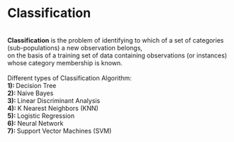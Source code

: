 <h1> Classification</h1><br>
<b>Classification</b> is the problem of identifying to which of a set of categories (sub-populations) a new observation belongs,<br> on the basis of a training set of data containing observations (or instances) whose category membership is known.
<br>
<br>
Different types of Classification Algorithm: <br>
<b> 1): </b> Decision Tree <br>
<b> 2): </b> Naive Bayes <br>
<b> 3): </b> Linear Discriminant Analysis <br>
<b> 4): </b> K Nearest Neighbors (KNN) <br>
<b> 5): </b> Logistic Regression <br>
<b> 6): </b> Neural Network <br>
<b> 7): </b> Support Vector Machines (SVM) <br>
